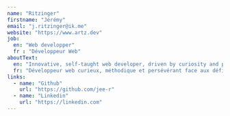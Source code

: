 ```yaml
---
name: "Ritzinger"
firstname: "Jérémy"
email: "j.ritzinger@ik.me"
website: "https://www.artz.dev"
job:
  en: "Web developper"
  fr : "Développeur Web"
aboutText: 
  en: "Innovative, self-taught web developer, driven by curiosity and problem-solving."
  fr: "Développeur web curieux, méthodique et persévérant face aux défis techniques"
links:
  - name: "Github"
    url: "https://github.com/jee-r"
  - name: "Linkedin"
    url: "https://linkedin.com"
---
```

